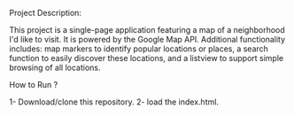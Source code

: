 Project Description:

This project is a single-page application featuring a map of a neighborhood I'd like to visit. It is powered by the Google Map API. Additional functionality includes: map markers to identify popular locations or places, a search function to easily discover these locations, and a listview to support simple browsing of all locations.

How to Run ?

1- Download/clone this repository.
2- load the index.html.
